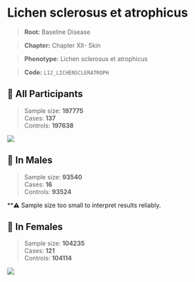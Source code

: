 # Lichen sclerosus et atrophicus

> **Root:** Baseline Disease  

> **Chapter:** Chapter XII- Skin  

> **Phenotype:** Lichen sclerosus et atrophicus  

> **Code:** `L12_LICHENSCLERATROPH`

## 🧪 All Participants  
> Sample size: **197775**  
> Cases: **137**  
> Controls: **197638**
<img src="/Disease/Figures/ALL/Baseline/L12_LICHENSCLERATROPH.png"/>
<CsvTable src="/public/Disease/Data/ALL/Baseline/LG_L12_LICHENSCLERATROPH.csv" label="🔍 View full results" />

## 👨 In Males  
> Sample size: **93540**  
> Cases: **16**  
> Controls: **93524**

**⚠️ Sample size too small to interpret results reliably.

## 👩 In Females  
> Sample size: **104235**  
> Cases: **121**  
> Controls: **104114**
<img src="/Disease/Figures/Female/Baseline/L12_LICHENSCLERATROPH.png"/>
<CsvTable src="/public/Disease/Data/Female/Baseline/LG_L12_LICHENSCLERATROPH.csv" label="🔍 View full results" />
